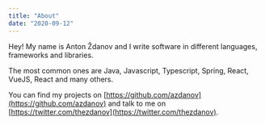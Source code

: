 ```yaml
---
title: "About"
date: "2020-09-12"
---
```

Hey! My name is Anton Ždanov and I write software in different languages, frameworks and libraries.

The most common ones are Java, Javascript, Typescript, Spring, React, VueJS, React and many others.

You can find my projects on [https://github.com/azdanov](https://github.com/azdanov) and talk to me on [https://twitter.com/thezdanov](https://twitter.com/thezdanov).
